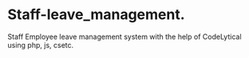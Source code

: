 # Staff-leave_management.
Staff Employee leave management system with the help of CodeLytical using php, js, csetc.
